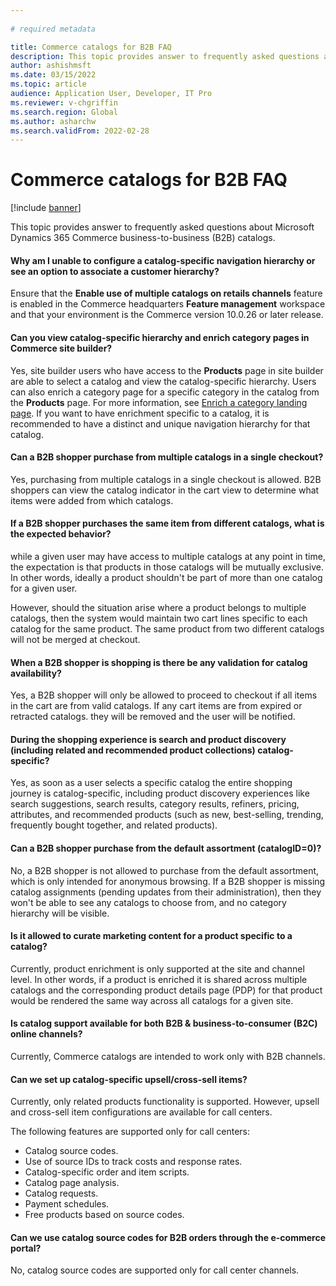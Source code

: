 ```yaml
---
  
# required metadata

title: Commerce catalogs for B2B FAQ
description: This topic provides answer to frequently asked questions about Microsoft Dynamics 365 Commerce catalogs.
author: ashishmsft
ms.date: 03/15/2022
ms.topic: article
audience: Application User, Developer, IT Pro
ms.reviewer: v-chgriffin
ms.search.region: Global
ms.author: asharchw
ms.search.validFrom: 2022-02-28
---
```


  
# Commerce catalogs for B2B FAQ 

[!include [banner](includes/banner.md)]

This topic provides answer to frequently asked questions about Microsoft Dynamics 365 Commerce business-to-business (B2B) catalogs.

#### Why am I unable to configure a catalog-specific navigation hierarchy or see an option to associate a customer hierarchy? 

Ensure that the **Enable use of multiple catalogs on retails channels** feature is enabled in the Commerce headquarters **Feature management** workspace and that your environment is the Commerce version 10.0.26 or later release. 

#### Can you view catalog-specific hierarchy and enrich category pages in Commerce site builder? 

Yes, site builder users who have access to the **Products** page in site builder are able to select a catalog and view the catalog-specific hierarchy. Users can also enrich a category page for a specific category in the catalog from the **Products** page. For more information, see [Enrich a category landing page](enrich-category-page.md). If you want to have enrichment specific to a catalog, it is recommended to have a distinct and unique navigation hierarchy for that catalog. 
 
#### Can a B2B shopper purchase from multiple catalogs in a single checkout?

Yes, purchasing from multiple catalogs in a single checkout is allowed. B2B shoppers can view the catalog indicator in the cart view to determine what items were added from which catalogs. 

#### If a B2B shopper purchases the same item from different catalogs, what is the expected behavior? 

while a given user may have access to multiple catalogs at any point in time, the expectation is that products in those catalogs will be mutually exclusive. In other words, ideally a product shouldn't be part of more than one catalog for a given user. 

However, should the situation arise where a product belongs to multiple catalogs, then the system would maintain two cart lines specific to each catalog for the same product. The same product from two different catalogs will not be merged at checkout.  

#### When a B2B shopper is shopping is there be any validation for catalog availability? 

Yes, a B2B shopper will only be allowed to proceed to checkout if all items in the cart are from valid catalogs. If any cart items are from expired or retracted catalogs. they will be removed and the user will be notified. 

#### During the shopping experience is search and product discovery (including related and recommended product collections) catalog-specific? 

Yes, as soon as a user selects a specific catalog the entire shopping journey is catalog-specific, including product discovery experiences like search suggestions, search results, category results, refiners, pricing, attributes, and recommended products (such as new, best-selling, trending, frequently bought together, and related products). 

#### Can a B2B shopper purchase from the default assortment (catalogID=0)?

No, a B2B shopper is not allowed to purchase from the default assortment, which is only intended for anonymous browsing. If a B2B shopper is missing catalog assignments (pending updates from their administration), then they won't be able to see any catalogs to choose from, and no category hierarchy will be visible. 

#### Is it allowed to curate marketing content for a product specific to a catalog?

Currently, product enrichment is only supported at the site and channel level. In other words, if a product is enriched it is shared across multiple catalogs and the corresponding product details page (PDP) for that product would be rendered the same way across all catalogs for a given site. 

#### Is catalog support available for both B2B & business-to-consumer (B2C) online channels? 

Currently, Commerce catalogs are intended to work only with B2B channels. 

#### Can we set up catalog-specific upsell/cross-sell items? 

Currently, only related products functionality is supported. However, upsell and cross-sell item configurations are available for call centers. 

The following features are supported only for call centers: 
- Catalog source codes.
- Use of source IDs to track costs and response rates.
- Catalog-specific order and item scripts.
- Catalog page analysis.
- Catalog requests.
- Payment schedules.
- Free products based on source codes.

#### Can we use catalog source codes for B2B orders through the e-commerce portal? 

No, catalog source codes are supported only for call center channels.
